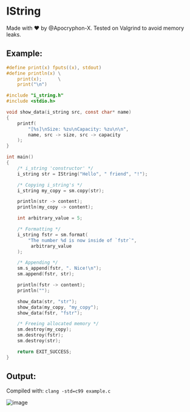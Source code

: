 # IString

Made with ❤️ by @Apocryphon-X. Tested on Valgrind to avoid memory leaks.

## Example:

```c
#define print(x) fputs((x), stdout)
#define println(x) \
    print(x);      \
    print("\n")

#include "i_string.h"
#include <stdio.h>

void show_data(i_string src, const char* name)
{
    printf(
        "[%s]\nSize: %zu\nCapacity: %zu\n\n",
        name, src -> size, src -> capacity
    );
}

int main()
{
    /* i_string 'constructor' */
    i_string str = IString("Hello", " friend", "!");

    /* Copying i_string's */
    i_string my_copy = sm.copy(str);

    println(str -> content);
    println(my_copy -> content);

    int arbitrary_value = 5;

    /* Formatting */
    i_string fstr = sm.format(
        "The number %d is now inside of `fstr`",
         arbitrary_value
    );

    /* Appending */
    sm.s_append(fstr, ". Nice!\n");
    sm.append(fstr, str);

    println(fstr -> content);
    println("");

    show_data(str, "str");
    show_data(my_copy, "my_copy");
    show_data(fstr, "fstr");

    /* Freeing allocated memory */
    sm.destroy(my_copy);
    sm.destroy(fstr);
    sm.destroy(str);

    return EXIT_SUCCESS;
}
```
## Output:
Compiled with: `clang -std=c99 example.c`

![image](https://user-images.githubusercontent.com/40130428/167309535-b7ed4d99-dc4e-4498-abc3-944f71fbc3cd.png)

